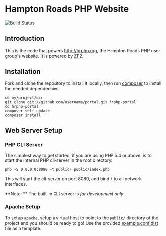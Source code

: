 Hampton Roads PHP Website
=======================
[![Build Status](https://travis-ci.org/hrphp/portal.png)](https://travis-ci.org/hrphpmeetup/portal)  

Introduction
------------
This is the code that powers http://hrphp.org, the Hampton Roads PHP user group's website. It is powered by [ZF2](http://framework.zend.com/manual/2.0/en/user-guide/overview.html).

Installation
------------
Fork and clone the repository to install it locally, then run [composer](http://getcomposer.org) to install the needed dependencies:

    cd my/project/dir
    git clone git://github.com/username/portal.git hrphp-portal
    cd hrphp-portal
    composer self-update
    composer install

Web Server Setup
----------------

### PHP CLI Server

The simplest way to get started, if you are using PHP 5.4 or above, is to start the internal PHP cli-server in the root directory:

    php -S 0.0.0.0:8080 -t public/ public/index.php

This will start the cli-server on port 8080, and bind it to all network interfaces.

**Note: ** The built-in CLI server is *for development only*.

### Apache Setup

To setup `apache`, setup a virtual host to point to the `public/` directory of the
project and you should be ready to go! Use the provided [example.conf.dist](example.conf.dist) file as a template.
